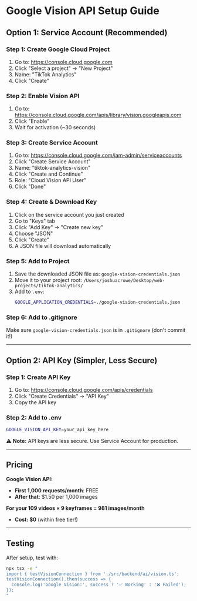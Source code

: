 # Google Vision API Setup Guide

## Option 1: Service Account (Recommended)

### Step 1: Create Google Cloud Project
1. Go to: https://console.cloud.google.com
2. Click "Select a project" → "New Project"
3. Name: "TikTok Analytics" 
4. Click "Create"

### Step 2: Enable Vision API
1. Go to: https://console.cloud.google.com/apis/library/vision.googleapis.com
2. Click "Enable"
3. Wait for activation (~30 seconds)

### Step 3: Create Service Account
1. Go to: https://console.cloud.google.com/iam-admin/serviceaccounts
2. Click "Create Service Account"
3. Name: "tiktok-analytics-vision"
4. Click "Create and Continue"
5. Role: "Cloud Vision API User"
6. Click "Done"

### Step 4: Create & Download Key
1. Click on the service account you just created
2. Go to "Keys" tab
3. Click "Add Key" → "Create new key"
4. Choose "JSON"
5. Click "Create"
6. A JSON file will download automatically

### Step 5: Add to Project
1. Save the downloaded JSON file as: `google-vision-credentials.json`
2. Move it to your project root: `/Users/joshuacrowe/Desktop/web-projects/tiktok-analytics/`
3. Add to `.env`:
   ```bash
   GOOGLE_APPLICATION_CREDENTIALS=./google-vision-credentials.json
   ```

### Step 6: Add to .gitignore
Make sure `google-vision-credentials.json` is in `.gitignore` (don't commit it!)

---

## Option 2: API Key (Simpler, Less Secure)

### Step 1: Create API Key
1. Go to: https://console.cloud.google.com/apis/credentials
2. Click "Create Credentials" → "API Key"
3. Copy the API key

### Step 2: Add to .env
```bash
GOOGLE_VISION_API_KEY=your_api_key_here
```

⚠️ **Note:** API keys are less secure. Use Service Account for production.

---

## Pricing

**Google Vision API:**
- **First 1,000 requests/month**: FREE
- **After that**: $1.50 per 1,000 images

**For your 109 videos × 9 keyframes = 981 images/month**
- **Cost: $0** (within free tier!)

---

## Testing

After setup, test with:
```bash
npx tsx -e "
import { testVisionConnection } from './src/backend/ai/vision.ts';
testVisionConnection().then(success => {
  console.log('Google Vision:', success ? '✅ Working' : '❌ Failed');
});
"
```

